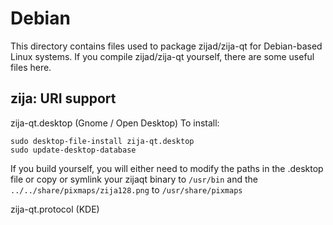 
Debian
====================
This directory contains files used to package zijad/zija-qt
for Debian-based Linux systems. If you compile zijad/zija-qt yourself, there are some useful files here.

## zija: URI support ##


zija-qt.desktop  (Gnome / Open Desktop)
To install:

	sudo desktop-file-install zija-qt.desktop
	sudo update-desktop-database

If you build yourself, you will either need to modify the paths in
the .desktop file or copy or symlink your zijaqt binary to `/usr/bin`
and the `../../share/pixmaps/zija128.png` to `/usr/share/pixmaps`

zija-qt.protocol (KDE)

